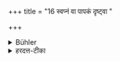 +++
title = "16 स्वप्नं वा पापकं दृष्ट्वा "

+++

<details><summary>Bühler</summary>

16. And (he shall restrain his breath until he is tired) if he has had a bad dream,
</details>

<details><summary>हरदत्त-टीका</summary>

## सूत्रम्
स्वप्नं वा पापकं दृष्ट्वा ॥ १६ ॥  
## टिप्पनी
पापकस्वप्नो दुस्स्वप्नः मर्कटास्कन्दनादिः । तं च दृष्ट्वा ॥ १६ ॥
</details>
